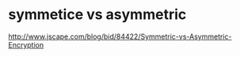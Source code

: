 # symmetice vs asymmetric

http://www.jscape.com/blog/bid/84422/Symmetric-vs-Asymmetric-Encryption

